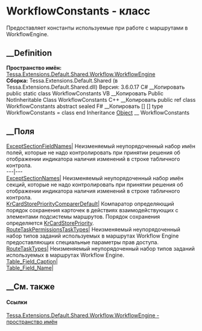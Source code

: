 # WorkflowConstants - класс
Предоставляет константы используемые при работе с маршрутами в WorkflowEngine.
## __Definition
 **Пространство имён:**
[Tessa.Extensions.Default.Shared.Workflow.WorkflowEngine](N_Tessa_Extensions_Default_Shared_Workflow_WorkflowEngine.htm)  
 **Сборка:** Tessa.Extensions.Default.Shared (в
Tessa.Extensions.Default.Shared.dll) Версия: 3.6.0.17
C# __Копировать
     public static class WorkflowConstants
VB __Копировать
     Public NotInheritable Class WorkflowConstants
C++ __Копировать
     public ref class WorkflowConstants abstract sealed
F# __Копировать
     [<AbstractClassAttribute>]
    [<SealedAttribute>]
    type WorkflowConstants = class end
Inheritance
    [Object](https://learn.microsoft.com/dotnet/api/system.object) __ WorkflowConstants
##  __Поля
[ExceptSectionFieldNames](F_Tessa_Extensions_Default_Shared_Workflow_WorkflowEngine_WorkflowConstants_ExceptSectionFieldNames.htm)|
Неизменяемый неупорядоченный набор имён полей, которые не надо контролировать
при принятии решения об отображении индикатора наличия изменений в строке
табличного контрола.  
---|---  
[ExceptSectionNames](F_Tessa_Extensions_Default_Shared_Workflow_WorkflowEngine_WorkflowConstants_ExceptSectionNames.htm)|
Неизменяемый неупорядоченный набор имён секций, которые не надо контролировать
при принятии решения об отображении индикатора наличия изменений в строке
табличного контрола.  
[KrCardStorePriorityComparerDefault](F_Tessa_Extensions_Default_Shared_Workflow_WorkflowEngine_WorkflowConstants_KrCardStorePriorityComparerDefault.htm)|
Компаратор определяющий порядок сохранения карточек в действиях
взаимодействующих с элементами подсистемы маршрутов. Порядок сохранения
определяется
[KrCardStorePriority](F_Tessa_Extensions_Default_Shared_Workflow_KrProcess_KrConstants_KrCardStorePriority.htm).  
[RouteTaskPermissionsTaskTypes](F_Tessa_Extensions_Default_Shared_Workflow_WorkflowEngine_WorkflowConstants_RouteTaskPermissionsTaskTypes.htm)|
Неизменяемый неупорядоченный набор типов заданий используемых в маршрутах
Workflow Engine предоставляющих специальные параметры прав доступа.  
[RouteTaskTypes](F_Tessa_Extensions_Default_Shared_Workflow_WorkflowEngine_WorkflowConstants_RouteTaskTypes.htm)|
Неизменяемый неупорядоченный набор типов заданий используемых в маршрутах
Workflow Engine.  
[Table_Field_Caption](F_Tessa_Extensions_Default_Shared_Workflow_WorkflowEngine_WorkflowConstants_Table_Field_Caption.htm)|  
[Table_Field_Name](F_Tessa_Extensions_Default_Shared_Workflow_WorkflowEngine_WorkflowConstants_Table_Field_Name.htm)|  
## __См. также
#### Ссылки
[Tessa.Extensions.Default.Shared.Workflow.WorkflowEngine - пространство
имён](N_Tessa_Extensions_Default_Shared_Workflow_WorkflowEngine.htm)

